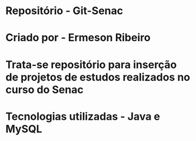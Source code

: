 # Repositório - Git-Senac 
# Criado por - Ermeson Ribeiro
# Trata-se repositório para inserção de projetos de estudos realizados no curso do Senac
# Tecnologias utilizadas - Java e MySQL
